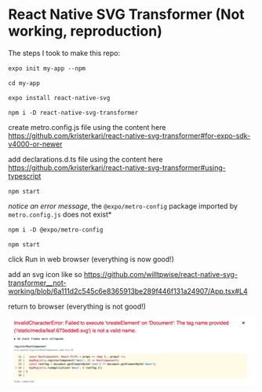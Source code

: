 # React Native SVG Transformer (Not working, reproduction)

The steps I took to make this repo:

```
expo init my-app --npm
```

```
cd my-app
```

```
expo install react-native-svg
```

```
npm i -D react-native-svg-transformer
```

create metro.config.js file using the content here https://github.com/kristerkari/react-native-svg-transformer#for-expo-sdk-v4000-or-newer

add declarations.d.ts file using the content here https://github.com/kristerkari/react-native-svg-transformer#using-typescript

```
npm start
```

_notice an error message_, the `@expo/metro-config` package imported by `metro.config.js` does not exist\*

```
npm i -D @expo/metro-config
```

```
npm start
```

click Run in web browser (everything is now good!)

add an svg icon like so https://github.com/willtpwise/react-native-svg-transformer__not-working/blob/6a111d2c545c6e8365913be289f446f131a24907/App.tsx#L4

return to browser (everything is not good!)

![](assets/err-screenshot.png)
